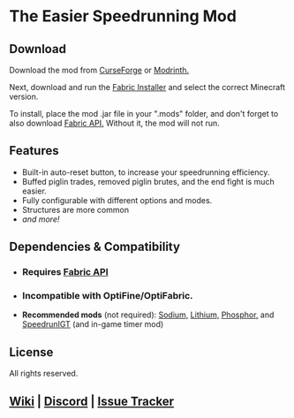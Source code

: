 # The Easier Speedrunning Mod

## Download

Download the mod from [CurseForge]() or [Modrinth.]()

Next, download and run the [Fabric Installer](https://fabricmc.net/use/installer/) and select the correct Minecraft version.

To install, place the mod .jar file in your ".mods" folder, and don't forget to also download [Fabric API.](https://modrinth.com/mod/fabric-api) Without it, the mod will not run.

## Features

- Built-in auto-reset button, to increase your speedrunning efficiency.
- Buffed piglin trades, removed piglin brutes, and the end fight is much easier.
- Fully configurable with different options and modes.
- Structures are more common
- *and more!*

## Dependencies & Compatibility
- ### **Requires** [Fabric API](https://modrinth.com/mod/fabric-api)
- ### **Incompatible** with OptiFine/OptiFabric.
- **Recommended mods** (not required): [Sodium,](https://github.com/CaffeineMC/sodium-fabric/releases/tag/mc1.16.1-0.1.0) [Lithium,](https://www.curseforge.com/minecraft/mc-mods/lithium/files/3000628) [Phosphor,](https://www.curseforge.com/minecraft/mc-mods/phosphor/files/2987621) and [SpeedrunIGT](https://modrinth.com/mod/speedrunigt/versions?g=1.16.1) (and in-game timer mod)

## License
All rights reserved.

## [Wiki](https://sites.google.com/view/dillon8775/the-speedrunner-mod) | [Discord](https://discord.gg/jvHXkdPRWJ) | [Issue Tracker](https://github.com/Dillon8775/Easier-Speedrunning/issues)